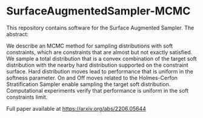 # SurfaceAugmentedSampler-MCMC

This repository contains software for the Surface Augmented Sampler. The abstract:

We describe an MCMC method for sampling distributions with soft constraints, which are constraints that are almost but not exactly satisfied. We sample a total distribution that is a convex combination of the target soft distribution with the nearby hard distribution supported on the constraint surface. Hard distribution moves lead to performance that is uniform in the softness parameter. On and Off moves related to the Holmes-Cerfon Stratification Sampler enable sampling the target soft distribution. Computational experiments verify that performance is uniform in the soft constraints limit.

Full paper available at https://arxiv.org/abs/2206.05644
